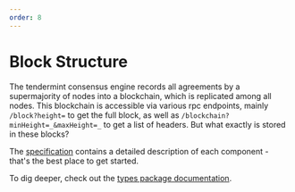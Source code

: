 ```yaml
---
order: 8
---
```


# Block Structure

The tendermint consensus engine records all agreements by a
supermajority of nodes into a blockchain, which is replicated among all
nodes. This blockchain is accessible via various rpc endpoints, mainly
`/block?height=` to get the full block, as well as
`/blockchain?minHeight=_&maxHeight=_` to get a list of headers. But what
exactly is stored in these blocks?

The [specification](https://github.com/tendermint/spec/blob/953523c3cb99fdb8c8f7a2d21e3a99094279e9de/spec/blockchain/blockchain.md) contains a detailed description of each component - that's the best place to get started.

To dig deeper, check out the [types package documentation](https://godoc.org/github.com/tendermint/tendermint/types).

